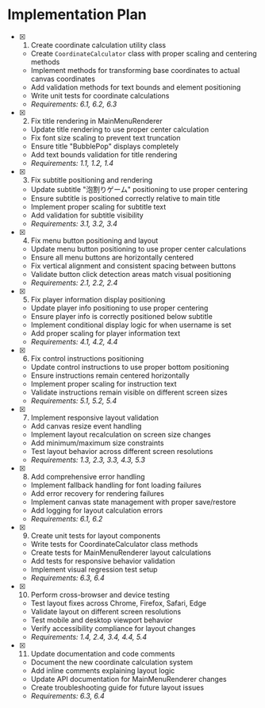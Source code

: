 # Implementation Plan

- [x] 1. Create coordinate calculation utility class
  - Create `CoordinateCalculator` class with proper scaling and centering methods
  - Implement methods for transforming base coordinates to actual canvas coordinates
  - Add validation methods for text bounds and element positioning
  - Write unit tests for coordinate calculations
  - _Requirements: 6.1, 6.2, 6.3_

- [x] 2. Fix title rendering in MainMenuRenderer
  - Update title rendering to use proper center calculation
  - Fix font size scaling to prevent text truncation
  - Ensure title "BubblePop" displays completely
  - Add text bounds validation for title rendering
  - _Requirements: 1.1, 1.2, 1.4_

- [x] 3. Fix subtitle positioning and rendering
  - Update subtitle "泡割りゲーム" positioning to use proper centering
  - Ensure subtitle is positioned correctly relative to main title
  - Implement proper scaling for subtitle text
  - Add validation for subtitle visibility
  - _Requirements: 3.1, 3.2, 3.4_

- [x] 4. Fix menu button positioning and layout
  - Update menu button positioning to use proper center calculations
  - Ensure all menu buttons are horizontally centered
  - Fix vertical alignment and consistent spacing between buttons
  - Validate button click detection areas match visual positioning
  - _Requirements: 2.1, 2.2, 2.4_

- [x] 5. Fix player information display positioning
  - Update player info positioning to use proper centering
  - Ensure player info is correctly positioned below subtitle
  - Implement conditional display logic for when username is set
  - Add proper scaling for player information text
  - _Requirements: 4.1, 4.2, 4.4_

- [x] 6. Fix control instructions positioning
  - Update control instructions to use proper bottom positioning
  - Ensure instructions remain centered horizontally
  - Implement proper scaling for instruction text
  - Validate instructions remain visible on different screen sizes
  - _Requirements: 5.1, 5.2, 5.4_

- [x] 7. Implement responsive layout validation
  - Add canvas resize event handling
  - Implement layout recalculation on screen size changes
  - Add minimum/maximum size constraints
  - Test layout behavior across different screen resolutions
  - _Requirements: 1.3, 2.3, 3.3, 4.3, 5.3_

- [x] 8. Add comprehensive error handling
  - Implement fallback handling for font loading failures
  - Add error recovery for rendering failures
  - Implement canvas state management with proper save/restore
  - Add logging for layout calculation errors
  - _Requirements: 6.1, 6.2_

- [x] 9. Create unit tests for layout components
  - Write tests for CoordinateCalculator class methods
  - Create tests for MainMenuRenderer layout calculations
  - Add tests for responsive behavior validation
  - Implement visual regression test setup
  - _Requirements: 6.3, 6.4_

- [x] 10. Perform cross-browser and device testing
  - Test layout fixes across Chrome, Firefox, Safari, Edge
  - Validate layout on different screen resolutions
  - Test mobile and desktop viewport behavior
  - Verify accessibility compliance for layout changes
  - _Requirements: 1.4, 2.4, 3.4, 4.4, 5.4_

- [x] 11. Update documentation and code comments
  - Document the new coordinate calculation system
  - Add inline comments explaining layout logic
  - Update API documentation for MainMenuRenderer changes
  - Create troubleshooting guide for future layout issues
  - _Requirements: 6.3, 6.4_